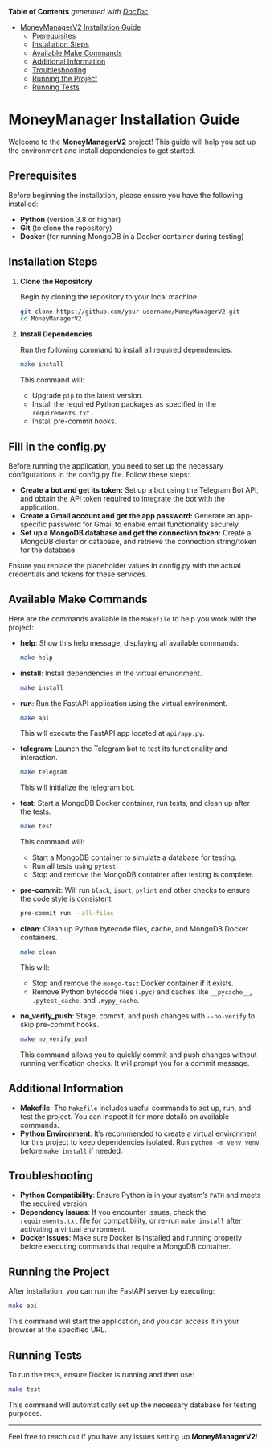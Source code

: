 <!-- START doctoc generated TOC please keep comment here to allow auto update -->
<!-- DON'T EDIT THIS SECTION, INSTEAD RE-RUN doctoc TO UPDATE -->
**Table of Contents**  *generated with [DocToc](https://github.com/thlorenz/doctoc)*

- [MoneyManagerV2 Installation Guide](#moneymanager-installation-guide)
  - [Prerequisites](#prerequisites)
  - [Installation Steps](#installation-steps)
  - [Available Make Commands](#available-make-commands)
  - [Additional Information](#additional-information)
  - [Troubleshooting](#troubleshooting)
  - [Running the Project](#running-the-project)
  - [Running Tests](#running-tests)

<!-- END doctoc generated TOC please keep comment here to allow auto update -->

# MoneyManager Installation Guide

Welcome to the **MoneyManagerV2** project! This guide will help you set up the environment and install dependencies to get started.

## Prerequisites

Before beginning the installation, please ensure you have the following installed:

- **Python** (version 3.8 or higher)
- **Git** (to clone the repository)
- **Docker** (for running MongoDB in a Docker container during testing)

## Installation Steps

1. **Clone the Repository**

   Begin by cloning the repository to your local machine:

   ```bash
   git clone https://github.com/your-username/MoneyManagerV2.git
   cd MoneyManagerV2
   ```

2. **Install Dependencies**

   Run the following command to install all required dependencies:

   ```bash
   make install
   ```

   This command will:
   - Upgrade `pip` to the latest version.
   - Install the required Python packages as specified in the `requirements.txt`.
   - Install pre-commit hooks.

## Fill in the config.py

Before running the application, you need to set up the necessary configurations in the config.py file. Follow these steps:

- **Create a bot and get its token:** Set up a bot using the Telegram Bot API, and obtain the API token required to integrate the bot with the application.
- **Create a Gmail account and get the app password:** Generate an app-specific password for Gmail to enable email functionality securely.
- **Set up a MongoDB database and get the connection token:** Create a MongoDB cluster or database, and retrieve the connection string/token for the database.

Ensure you replace the placeholder values in config.py with the actual credentials and tokens for these services.

## Available Make Commands

Here are the commands available in the `Makefile` to help you work with the project:

- **help**: Show this help message, displaying all available commands.
  ```bash
  make help
  ```

- **install**: Install dependencies in the virtual environment.
  ```bash
  make install
  ```

- **run**: Run the FastAPI application using the virtual environment.
  ```bash
  make api
  ```

  This will execute the FastAPI app located at `api/app.py`.

- **telegram**: Launch the Telegram bot to test its functionality and interaction.
  ```bash
  make telegram
  ```

  This will initialize the telegram bot.

- **test**: Start a MongoDB Docker container, run tests, and clean up after the tests.
  ```bash
  make test
  ```

  This command will:
  - Start a MongoDB container to simulate a database for testing.
  - Run all tests using `pytest`.
  - Stop and remove the MongoDB container after testing is complete.

- **pre-commit**: Will run `black`, `isort`, `pylint` and other checks to ensure the code style is consistent.
  ```bash
  pre-commit run --all-files
  ```

- **clean**: Clean up Python bytecode files, cache, and MongoDB Docker containers.
  ```bash
  make clean
  ```

  This will:
  - Stop and remove the `mongo-test` Docker container if it exists.
  - Remove Python bytecode files (`.pyc`) and caches like `__pycache__`, `.pytest_cache`, and `.mypy_cache`.

- **no_verify_push**: Stage, commit, and push changes with `--no-verify` to skip pre-commit hooks.
  ```bash
  make no_verify_push
  ```

  This command allows you to quickly commit and push changes without running verification checks. It will prompt you for a commit message.

## Additional Information

- **Makefile**: The `Makefile` includes useful commands to set up, run, and test the project. You can inspect it for more details on available commands.
- **Python Environment**: It’s recommended to create a virtual environment for this project to keep dependencies isolated. Run `python -m venv venv` before `make install` if needed.

## Troubleshooting

- **Python Compatibility**: Ensure Python is in your system’s `PATH` and meets the required version.
- **Dependency Issues**: If you encounter issues, check the `requirements.txt` file for compatibility, or re-run `make install` after activating a virtual environment.
- **Docker Issues**: Make sure Docker is installed and running properly before executing commands that require a MongoDB container.

## Running the Project

After installation, you can run the FastAPI server by executing:

```bash
make api
```

This command will start the application, and you can access it in your browser at the specified URL.

## Running Tests

To run the tests, ensure Docker is running and then use:

```bash
make test
```

This command will automatically set up the necessary database for testing purposes.

---

Feel free to reach out if you have any issues setting up **MoneyManagerV2**!
